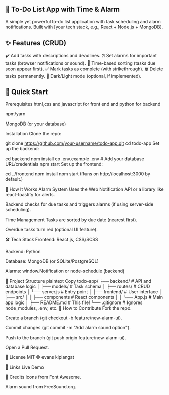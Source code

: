 ## 📝 To-Do List App with Time & Alarm
A simple yet powerful to-do list application with task scheduling and alarm notifications. Built with [your tech stack, e.g., React + Node.js + MongoDB].

## ✨ Features (CRUD)
✔️ Add tasks with descriptions and deadlines.
⏰ Set alarms for important tasks (browser notifications or sound).
📅 Time-based sorting (tasks due soon appear first).
✅ Mark tasks as complete (with strikethrough).
🗑️ Delete tasks permanently.
🌙 Dark/Light mode (optional, if implemented).

## 🚀 Quick Start
Prerequisites
html,css and javascript for front end and python for backend

npm/yarn

MongoDB (or your database)

Installation
Clone the repo:


git clone https://github.com/your-username/todo-app.git
cd todo-app
Set up the backend:

cd backend
npm install
cp .env.example .env  # Add your database URL/credentials
npm start
Set up the frontend:

cd ../frontend
npm install
npm start
(Runs on http://localhost:3000 by default.)

🔧 How It Works
Alarm System
Uses the Web Notification API or a library like react-toastify for alerts.

Backend checks for due tasks and triggers alarms (if using server-side scheduling).

Time Management
Tasks are sorted by due date (nearest first).

Overdue tasks turn red (optional UI feature).

🛠️ Tech Stack
Frontend: React.js, CSS/SCSS

Backend:  Python

Database: MongoDB (or SQLite/PostgreSQL)

Alarms: window.Notification or node-schedule (backend)

📂 Project Structure
plaintext
Copy
todo-app/
├── backend/           # API and database logic
│   ├── models/        # Task schema
│   ├── routes/        # CRUD endpoints
│   └── server.js      # Entry point
│
├── frontend/          # User interface
│   ├── src/
│   │   ├── components # React components
│   │   └── App.js     # Main app logic
│
├── README.md          # This file!
└── .gitignore         # Ignores node_modules, .env, etc.
🤝 How to Contribute
Fork the repo.

Create a branch (git checkout -b feature/new-alarm-ui).

Commit changes (git commit -m "Add alarm sound option").

Push to the branch (git push origin feature/new-alarm-ui).

Open a Pull Request.

📜 License
MIT © evans kiplangat

🔗 Links
Live Demo 



🎉 Credits
Icons from Font Awesome.

Alarm sound from FreeSound.org.

